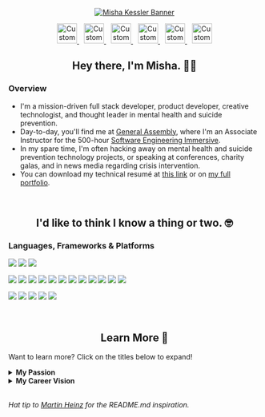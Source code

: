 <p align="center">
  <a href="https://www.mishakessler.com">
  <img src="https://github.com/mishakessler/mishakessler/blob/master/github-banner-v3.gif" alt="Misha Kessler Banner"/>
  </a>
</p>

<p align="center">
  <a style="margin: 0 5px" href="https://www.mishakessler.com">
    <img src="https://imgur.com/PowY5kh.png" alt="Custom Watercolor Portfolio Logo" height="40px"/>
  </a>
  <a style="margin: 0 5px" href="https://www.linkedin.com/in/mishakessler">
    <img src="https://imgur.com/AoH5Wac.png" alt="Custom Watercolor LinkedIn Logo" height="40px"/>
  </a>
  <a style="margin: 0 5px" href="https://angel.co/u/mishakessler">
    <img src="https://imgur.com/leDskxg.png" alt="Custom Watercolor Angel.co Logo" height="40px"/>
  </a>
  <a style="margin: 0 5px" href="http://cofounderslab.com/profile/misha-kessler">
    <img src="https://imgur.com/sPXLXvg.png" alt="Custom Watercolor CoFoundersLab Logo" height="40px"/>
  </a>
  <a style="margin: 0 5px" href="https://www.instagram.com/mishakessler">
    <img src="https://imgur.com/YNTGISb.png" alt="Custom Watercolor Instagram Logo" height="40px"/>
  </a>
  <a style="margin: 0 5px" href="mailto:misha.kessler@gmail.com">
    <img src="https://imgur.com/nHHlXdx.png" alt="Custom Watercolor Email Logo" height="40px"/>
  </a>
</p>

<h2 align="center">Hey there, I'm Misha. 👋🏻</h2>

### Overview

- I'm a mission-driven full stack developer, product developer, creative technologist, and thought leader in mental health and suicide prevention.
- Day-to-day, you'll find me at [General Assembly](https://generalassemb.ly/), where I'm an Associate Instructor for the 500-hour [Software Engineering Immersive](https://generalassemb.ly/education/software-engineering-immersive/new-york-city).
- In my spare time, I'm often hacking away on mental health and suicide prevention technology projects, or speaking at conferences, charity galas, and in news media regarding crisis intervention.
- You can download my technical resumé at [this link](https://docdro.id/nJnd3i6) or on [my full portfolio](https://www.mishakessler.com).

<br>

<h2 align="center">I'd like to think I know a thing or two. 🤓</h2>

### Languages, Frameworks & Platforms

![](https://img.shields.io/badge/OS-Apple-informational?logo=apple&logoColor=white&color=00bac8)
![](https://img.shields.io/badge/Shell-Zsh-informational?logo=gnu-bash&logoColor=white&color=00bac8)
![](https://img.shields.io/badge/Editor-Visual_Studio_Code-informational?logo=visual-studio-code&logoColor=white&color=00bac8)

![](https://img.shields.io/badge/Language-JavaScript-informational?logo=javascript&logoColor=white&color=00bac8)
![](https://img.shields.io/badge/Runtime-Node.js-informational?logo=node.js&logoColor=white&color=00bac8)
![](https://img.shields.io/badge/Library-React.js-informational?logo=react&logoColor=white&color=00bac8)
![](https://img.shields.io/badge/Framework-Gatsby.js-informational?logo=gatsby&logoColor=white&color=00bac8)
![](https://img.shields.io/badge/Language-CSS-informational?logo=css3&logoColor=white&color=00bac8)
![](https://img.shields.io/badge/Library-Styled_Components-informational?logo=styled-components&logoColor=white&color=00bac8)
![](https://img.shields.io/badge/Library-Component_Libraries-informational?logo=storybook&logoColor=white&color=00bac8)
![](https://img.shields.io/badge/Language-SQL-informational?logo=postgresql&logoColor=white&color=00bac8)
![](https://img.shields.io/badge/Language-noSQL-informational?logo=MongoDB&logoColor=white&color=00bac8)
![](https://img.shields.io/badge/Language-Ruby-informational?logo=ruby&logoColor=white&color=00bac8)
![](https://img.shields.io/badge/Framework-Rails-informational?logo=ruby-on-rails&logoColor=white&color=00bac8)
![](https://img.shields.io/badge/Language-PHP-informational?logo=php&logoColor=white&color=00bac8)

![](https://img.shields.io/badge/Platform-Netlify-informational?logo=netlify&logoColor=white&color=00bac8)
![](https://img.shields.io/badge/Platform-Heroku-informational?logo=heroku&logoColor=white&color=00bac8)
![](https://img.shields.io/badge/Platform-AWS-informational?logo=amazon-aws&logoColor=white&color=00bac8)
![](https://img.shields.io/badge/Platform-WordPress-informational?logo=wordpress&logoColor=white&color=00bac8)
![](https://img.shields.io/badge/Stack-Serverless-informational?logo=serverless&logoColor=white&color=00bac8)

<br>

<h2 align="center">Learn More 🔎</h2>

Want to learn more? Click on the titles below to expand!

<details>

<summary><b>My Passion</b></summary>

<br>

In addition to my day-to-day grind, you'll often find me advocating for mental health and suicide prevention, whether that's [speaking at events](https://www.youtube.com/watch?v=yksozo9dUKg) or [with journalists](https://talk.crisisnow.com/behavioral-healthcare-must-be-accessible-to-students/), guiding [policies](https://napolitano.house.gov/media/press-releases/napolitano-katko-hold-transforming-crisis-mental-health-care-briefing), [programs](https://www.sixftover.org/), and [research](https://www.apa.org/depression-guideline/guideline.pdf), [coauthoring op-eds](https://www.azcentral.com/story/opinion/op-ed/2018/06/14/suicide-attempt-depression-lessons/700134002/) and [recommendations for the improvement of crisis intervention services](https://omh.ny.gov/omhweb/resources/publications/suicide-prevention-task-force-report.pdf), [summiting mountains to fundraise for suicide prevention](https://www.facebook.com/donate/1450068458422007/1473012369672974/), or just by personally helping individuals to find the help that's right for them.

</details>

<details>

<summary><b>My Career Vision</b></summary>

<br>

It's this background that has helped me become intently empathetic to the user and consumer experiences. Because of this, I'm constantly striving to understand the tangible challenges that we face individually and communally, and to subsequently research, learn, and leverage modern technologies to create user-driven solutions.

Ultimately, my goal is to utilize technology to advance the causes and amplify the voices of the advocates, carers, health professionals, scientists, social justice warriors– the people who work tirelessly to lift up the most vulnerable among us– and further their successes in pursuit of their missions.

</details>

<br>

_Hat tip to [Martin Heinz](https://github.com/MartinHeinz) for the README.md inspiration._
